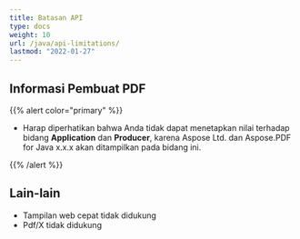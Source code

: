 ```yaml
---
title: Batasan API
type: docs
weight: 10
url: /java/api-limitations/
lastmod: "2022-01-27"
---
```


## Informasi Pembuat PDF

{{% alert color="primary" %}}

- Harap diperhatikan bahwa Anda tidak dapat menetapkan nilai terhadap bidang **Application** dan **Producer**, karena Aspose Ltd. dan Aspose.PDF for Java x.x.x akan ditampilkan pada bidang ini.

{{% /alert %}}

## Lain-lain

- Tampilan web cepat tidak didukung
- Pdf/X tidak didukung